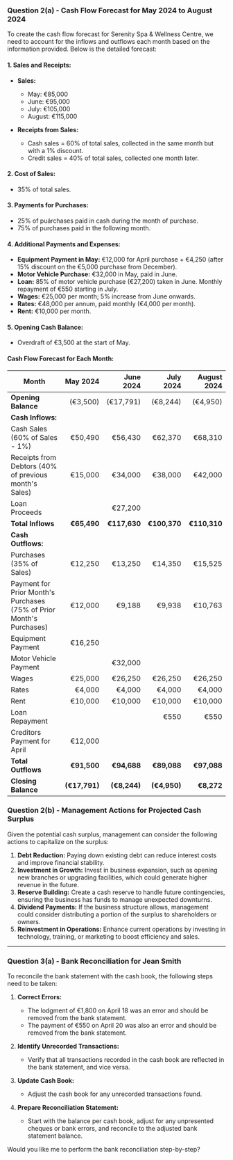 ### Question 2(a) - Cash Flow Forecast for May 2024 to August 2024

To create the cash flow forecast for Serenity Spa & Wellness Centre, we need to account for the inflows and outflows each month based on the information provided. Below is the detailed forecast:

#### 1. **Sales and Receipts:**
- **Sales:**
  - May: €85,000
  - June: €95,000
  - July: €105,000
  - August: €115,000

- **Receipts from Sales:**
  - Cash sales = 60% of total sales, collected in the same month but with a 1% discount.
  - Credit sales = 40% of total sales, collected one month later.

#### 2. **Cost of Sales:**
- 35% of total sales.

#### 3. **Payments for Purchases:**
- 25% of puárchases paid in cash during the month of purchase.
- 75% of purchases paid in the following month.

#### 4. **Additional Payments and Expenses:**
- **Equipment Payment in May:** €12,000 for April purchase + €4,250 (after 15% discount on the €5,000 purchase from December).
- **Motor Vehicle Purchase:** €32,000 in May, paid in June.
- **Loan:** 85% of motor vehicle purchase (€27,200) taken in June. Monthly repayment of €550 starting in July.
- **Wages:** €25,000 per month; 5% increase from June onwards.
- **Rates:** €48,000 per annum, paid monthly (€4,000 per month).
- **Rent:** €10,000 per month.

#### 5. **Opening Cash Balance:**
- Overdraft of €3,500 at the start of May.

#### Cash Flow Forecast for Each Month:

| **Month**                                                            |  **May 2024** | **June 2024** | **July 2024** | **August 2024** |
|----------------------------------------------------------------------|--------------:|--------------:|--------------:|----------------:|
| **Opening Balance**                                                  |      (€3,500) |     (€17,791) |      (€8,244) |        (€4,950) |
| **Cash Inflows:**                                                    |               |               |               |                 |
| Cash Sales (60% of Sales - 1%)                                       |       €50,490 |       €56,430 |       €62,370 |         €68,310 |
| Receipts from Debtors (40% of previous month's Sales)                |       €15,000 |       €34,000 |       €38,000 |         €42,000 |
| Loan Proceeds                                                        |               |       €27,200 |               |                 |
| **Total Inflows**                                                    |   **€65,490** |  **€117,630** |  **€100,370** |    **€110,310** |
| **Cash Outflows:**                                                   |               |               |               |                 |
| Purchases (35% of Sales)                                             |       €12,250 |       €13,250 |       €14,350 |         €15,525 |
| Payment for Prior Month's Purchases (75% of Prior Month's Purchases) |       €12,000 |        €9,188 |        €9,938 |         €10,763 |
| Equipment Payment                                                    |       €16,250 |               |               |                 |
| Motor Vehicle Payment                                                |               |       €32,000 |               |                 |
| Wages                                                                |       €25,000 |       €26,250 |       €26,250 |         €26,250 |
| Rates                                                                |        €4,000 |        €4,000 |        €4,000 |          €4,000 |
| Rent                                                                 |       €10,000 |       €10,000 |       €10,000 |         €10,000 |
| Loan Repayment                                                       |               |               |          €550 |            €550 |
| Creditors Payment for April                                          |       €12,000 |               |               |                 |
| **Total Outflows**                                                   |   **€91,500** |   **€94,688** |   **€89,088** |     **€97,088** |
| **Closing Balance**                                                  | **(€17,791)** |  **(€8,244)** |  **(€4,950)** |      **€8,272** |

### Question 2(b) - Management Actions for Projected Cash Surplus

Given the potential cash surplus, management can consider the following actions to capitalize on the surplus:

1. **Debt Reduction:** Paying down existing debt can reduce interest costs and improve financial stability.
2. **Investment in Growth:** Invest in business expansion, such as opening new branches or upgrading facilities, which could generate higher revenue in the future.
3. **Reserve Building:** Create a cash reserve to handle future contingencies, ensuring the business has funds to manage unexpected downturns.
4. **Dividend Payments:** If the business structure allows, management could consider distributing a portion of the surplus to shareholders or owners.
5. **Reinvestment in Operations:** Enhance current operations by investing in technology, training, or marketing to boost efficiency and sales.

---

### Question 3(a) - Bank Reconciliation for Jean Smith

To reconcile the bank statement with the cash book, the following steps need to be taken:

1. **Correct Errors:**
   - The lodgment of €1,800 on April 18 was an error and should be removed from the bank statement.
   - The payment of €550 on April 20 was also an error and should be removed from the bank statement.

2. **Identify Unrecorded Transactions:**
   - Verify that all transactions recorded in the cash book are reflected in the bank statement, and vice versa.

3. **Update Cash Book:**
   - Adjust the cash book for any unrecorded transactions found.

4. **Prepare Reconciliation Statement:**
   - Start with the balance per cash book, adjust for any unpresented cheques or bank errors, and reconcile to the adjusted bank statement balance.

Would you like me to perform the bank reconciliation step-by-step?
